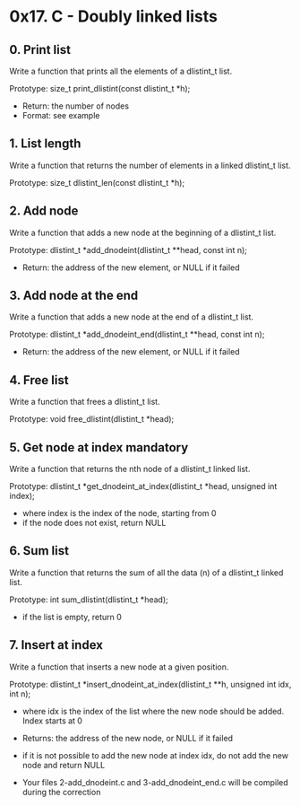 # 0x17. C - Doubly linked lists

## 0. Print list 

Write a function that prints all the elements of a dlistint_t list.

Prototype: size_t print_dlistint(const dlistint_t *h);
- Return: the number of nodes
- Format: see example

## 1. List length 

Write a function that returns the number of elements in a linked dlistint_t list.

Prototype: size_t dlistint_len(const dlistint_t *h);

##  2. Add node 

Write a function that adds a new node at the beginning of a dlistint_t list.

Prototype: dlistint_t *add_dnodeint(dlistint_t **head, const int n);
- Return: the address of the new element, or NULL if it failed

##  3. Add node at the end 

Write a function that adds a new node at the end of a dlistint_t list.

Prototype: dlistint_t *add_dnodeint_end(dlistint_t **head, const int n);
- Return: the address of the new element, or NULL if it failed

##  4. Free list 

Write a function that frees a dlistint_t list.

Prototype: void free_dlistint(dlistint_t *head);

## 5. Get node at index mandatory

Write a function that returns the nth node of a dlistint_t linked list.

Prototype: dlistint_t *get_dnodeint_at_index(dlistint_t *head, unsigned int index);
- where index is the index of the node, starting from 0
- if the node does not exist, return NULL

##  6. Sum list 

Write a function that returns the sum of all the data (n) of a dlistint_t linked list.

Prototype: int sum_dlistint(dlistint_t *head);
- if the list is empty, return 0

##  7. Insert at index 

Write a function that inserts a new node at a given position.

Prototype: dlistint_t *insert_dnodeint_at_index(dlistint_t **h, unsigned int idx, int n);
- where idx is the index of the list where the new node should be added. Index starts at 0
- Returns: the address of the new node, or NULL if it failed
- if it is not possible to add the new node at index idx, do not add the new node and return NULL

- Your files 2-add_dnodeint.c and 3-add_dnodeint_end.c will be compiled during the correction










